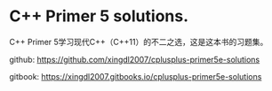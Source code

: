 # C++ Primer 5 solutions.

C++ Primer 5学习现代C++（C++11）的不二之选，这是这本书的习题集。

github: https://github.com/xingdl2007/cplusplus-primer5e-solutions

gitbook: https://xingdl2007.gitbooks.io/cplusplus-primer5e-solutions

